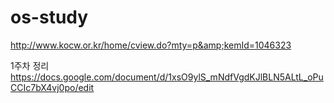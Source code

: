# os-study
http://www.kocw.or.kr/home/cview.do?mty=p&amp;kemId=1046323


1주차 정리
https://docs.google.com/document/d/1xsO9ylS_mNdfVgdKJlBLN5ALtL_oPuCCIc7bX4vj0po/edit
